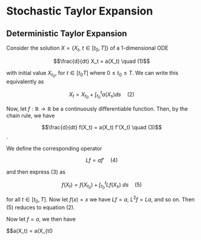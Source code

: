 # Stochastic Taylor Expansion

## Deterministic Taylor Expansion

Consider the solution $X = \{ X_t,\ t \in [t_0, T] \}$ of a 1-dimensional ODE

$$\frac{d}{dt} X_t = a(X_t) \quad (1)$$

with initial value $X_{t_0}$, for $t \in [t_0 T]$ where $0 \leq t_0 \leq T$. We can write this equivalently as

$$X_t = X_{t_0} + \int_{t_0}^t a(X_s) ds \quad (2)$$

Now, let $f : \mathbb{R} \to \mathbb{R}$ be a continuously differentiable function. Then, by the chain rule, we have

$$\frac{d}{dt} f(X_t) = a(X_t) f'(X_t) \quad (3)$$.

We define the corresponding operator

$$L f = a f' \quad (4)$$

and then express (3) as

$$f(X_t) = f(X_{t_0}) + \int_{t_0}^t L f(X_s)\ ds \quad (5)$$

for all $t \in [t_0, T]$.  Now let $f(x) = x$ we have $Lf = a$, $L^2 f = La$, and so on. Then (5) reduces to equation (2).

Now let $f=a$, we then have

$$a(X_t) = a(X_{t0
<!--stackedit_data:
eyJoaXN0b3J5IjpbODUzNTAyOTgsMTI5MjA5MjU2MSwxODU1Mj
k1OTA5LC0zNzQzMzM2OF19
-->